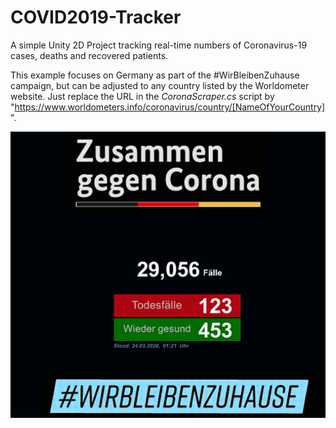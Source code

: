 # COVID2019-Tracker
A simple Unity 2D Project tracking real-time numbers of Coronavirus-19 cases, deaths and recovered patients. 


This example focuses on Germany as part of the #WirBleibenZuhause campaign, but can be adjusted to any country listed by the Worldometer website. Just replace the URL in the *CoronaScraper.cs* script by "https://www.worldometers.info/coronavirus/country/[NameOfYourCountry]".


![screenshot](https://github.com/Ahmed-jerbi/COVID2019-Tracker/blob/master/Assets/corona%20project%20capture.PNG)
